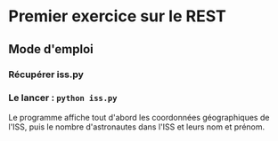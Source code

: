 # Premier exercice sur le REST

## Mode d'emploi
### Récupérer iss.py
### Le lancer : `python iss.py`

Le programme affiche tout d'abord les coordonnées géographiques de l'ISS, puis le nombre d'astronautes dans l'ISS et leurs nom et prénom.
